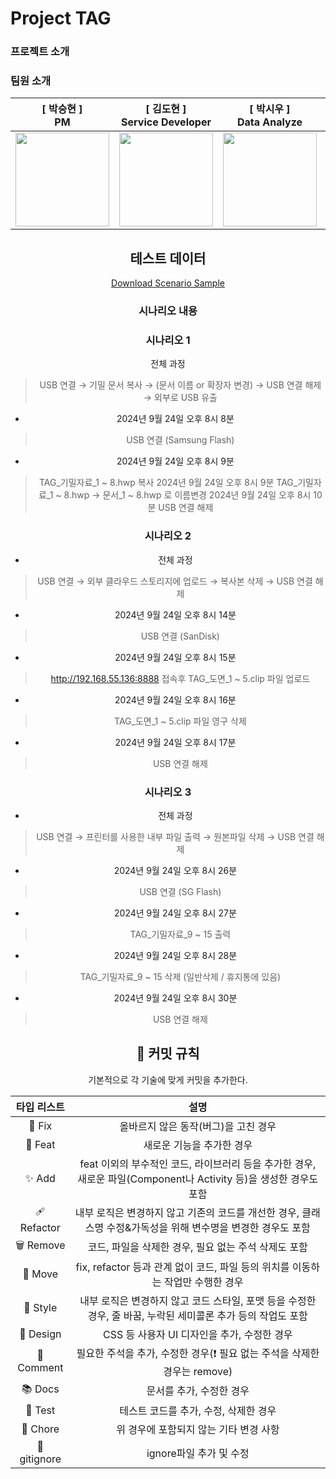 # Project TAG
### 프로젝트 소개
### 팀원 소개
<div align="center">

|[ 박승현 ]<br/>PM<br/>|[ 김도현 ]<br/>Service Developer<br/> | [ 박시우 ]<br/>Data Analyze<br/>| [ 이주영 ]<br/>RAG Developer<br/>| [ 박지혜 ]<br/>AI Developer<br/>
| :----------------------------------------------------------: | :---------------------------------------------: | :------: | :-------------------------------------------------: | :------: |
|<img src = "https://github.com/user-attachments/assets/a714954b-46da-4902-b52f-8a1374a7b8c9" width="150"> | <img src = "https://github.com/user-attachments/assets/674c678a-57b1-49a0-8bc1-10860df25a67" width="150"> | <img src = "https://github.com/user-attachments/assets/d1927bce-2d7d-4426-8529-26f69566308b" width="150">  | <img src = "https://github.com/user-attachments/assets/8ad8cf49-13d7-4033-8134-2a9a53f63b64" width="150"> | <img src = "https://github.com/user-attachments/assets/cd75e1e6-9ad0-4b8d-b3fc-18f686eda4d2" width="150">

## 테스트 데이터
<a href="http://file.system32.kr:5000/sharing/COXRyml8W">Download Scenario Sample</a>

### 시나리오 내용

### 시나리오 1
전체 과정
> USB 연결 → 기밀 문서 복사 → (문서 이름 or 확장자 변경) → USB 연결 해제 → 외부로 USB 유출
- 2024년 9월 24일 오후 8시 8분
> USB 연결 (Samsung Flash)
- 2024년 9월 24일 오후 8시 9분
> TAG_기밀자료_1 ~ 8.hwp 복사
2024년 9월 24일 오후 8시 9분
>TAG_기밀자료_1 ~ 8.hwp → 문서_1 ~ 8.hwp 로 이름변경
2024년 9월 24일 오후 8시 10분
> USB 연결 해제

### 시나리오 2
- 전체 과정
> USB 연결 → 외부 클라우드 스토리지에 업로드 → 복사본 삭제 → USB 연결 해제
- 2024년 9월 24일 오후 8시 14분
> USB  연결 (SanDisk)
- 2024년 9월 24일 오후 8시 15분 
> http://192.168.55.136:8888 접속후 TAG_도면_1 ~ 5.clip 파일 업로드
- 2024년 9월 24일 오후 8시 16분
> TAG_도면_1 ~ 5.clip 파일 영구 삭제
- 2024년 9월 24일 오후 8시 17분
> USB 연결 해제

### 시나리오 3
- 전체 과정
> USB 연결 → 프린터를 사용한 내부 파일 출력 → 원본파일 삭제 → USB 연결 해제
- 2024년 9월 24일 오후 8시 26분
> USB 연결 (SG Flash)
- 2024년 9월 24일 오후 8시 27분
> TAG_기밀자료_9 ~ 15 출력
- 2024년 9월 24일 오후 8시 28분
> TAG_기밀자료_9 ~ 15 삭제 (일반삭제 / 휴지통에 있음)
- 2024년 9월 24일 오후 8시 30분 
> USB 연결 해제

## 📎 커밋 규칙

기본적으로 각 기술에 맞게 커밋을 추가한다.

|**타입 리스트**|**설명**|
|:---:|:---:|
|🐞 Fix|올바르지 않은 동작(버그)을 고친 경우|
|🌊 Feat|새로운 기능을 추가한 경우|
|✨ Add|feat 이외의 부수적인 코드, 라이브러리 등을 추가한 경우, 새로운 파일(Component나 Activity 등)을 생성한 경우도 포함|
|🩹 Refactor|내부 로직은 변경하지 않고 기존의 코드를 개선한 경우, 클래스명 수정&가독성을 위해 변수명을 변경한 경우도 포함|
|🗑️ Remove|코드, 파일을 삭제한 경우, 필요 없는 주석 삭제도 포함|
|🚚 Move|fix, refactor 등과 관계 없이 코드, 파일 등의 위치를 이동하는 작업만 수행한 경우|
|🎨 Style|내부 로직은 변경하지 않고 코드 스타일, 포맷 등을 수정한 경우, 줄 바꿈, 누락된 세미콜론 추가 등의 작업도 포함|
|💄 Design|CSS 등 사용자 UI 디자인을 추가, 수정한 경우|
|📝 Comment|필요한 주석을 추가, 수정한 경우(❗ 필요 없는 주석을 삭제한 경우는 remove)|
|📚 Docs|문서를 추가, 수정한 경우|
|🔧 Test|테스트 코드를 추가, 수정, 삭제한 경우|
|🎸 Chore|위 경우에 포함되지 않는 기타 변경 사항|
|🙈 gitignore|ignore파일 추가 및 수정|

